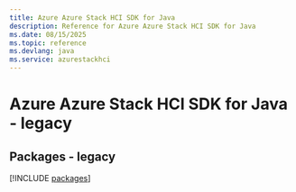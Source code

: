 ```yaml
---
title: Azure Azure Stack HCI SDK for Java
description: Reference for Azure Azure Stack HCI SDK for Java
ms.date: 08/15/2025
ms.topic: reference
ms.devlang: java
ms.service: azurestackhci
---
```

# Azure Azure Stack HCI SDK for Java - legacy
## Packages - legacy
[!INCLUDE [packages](azure-stack-hci-index.md)]